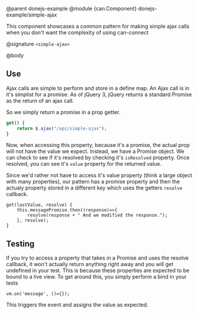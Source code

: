 @parent donejs-example
@module {can.Component} donejs-example/simple-ajax <simple-ajax>

This component showcases a common pattern for making simple ajax calls when you don't want the complexity of using can-connect

@signature `<simple-ajax>`

@body

## Use

Ajax calls are simple to perform and store in a define map. An Ajax call is in it's simplist for a promise. As of jQuery 3, jQuery returns a standard Promise as the return of an ajax call.

So we simply return a promise in a prop getter.
```javascript
get() {
	return $.ajax("/api/simple-ajax");
}
```

Now, when accessing this property, because it's a promise, the actual prop will not have the value we expect. Instead, we have a Promise object. We can check to see if it's resolved by checking it's `isResolved` property. Once resolved, you can see it's `value` property for the returned value.

Since we'd rather not have to access it's value property (think a large object with many properties), our pattern has a promise property and then the actualy property stored in a different key which uses the getters `resolve` callback. 

```
get(lastValue, resolve) {
	this.messagePromise.then((response)=>{
		resolve(response + " And we modified the response.");
	}, resolve);
}
```

## Testing

If you try to access a property that takes in a Promise and uses the resolve callback, it won't actually return anything right away and you will get undefined in your test. This is because these properties are expected to be bound to a live view. To get around this, you simply perform a bind in your tests

```
vm.on('message', ()={});
```
This triggers the event and assigns the value as expected.
